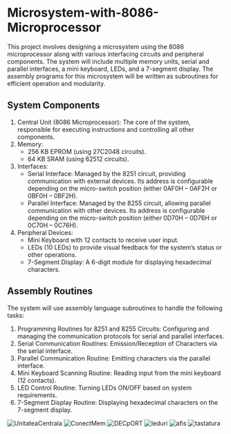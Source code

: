 # Microsystem-with-8086-Microprocessor
This project involves designing a microsystem using the 8086 microprocessor along with various interfacing circuits and peripheral components. The system will include multiple memory units, serial and parallel interfaces, a mini keyboard, LEDs, and a 7-segment display. The assembly programs for this microsystem will be written as subroutines for efficient operation and modularity.
## System Components
1. Central Unit (8086 Microprocessor): The core of the system, responsible for executing instructions and controlling all other components.
2. Memory:
   - 256 KB EPROM (using 27C2048 circuits).
   - 64 KB SRAM (using 62512 circuits).
3. Interfaces:
   - Serial Interface: Managed by the 8251 circuit, providing communication with external devices. Its address is configurable depending on the micro-switch position (either 0AF0H – 0AF2H or 0BF0H – 0BF2H).
   - Parallel Interface: Managed by the 8255 circuit, allowing parallel communication with other devices. Its address is configurable depending on the micro-switch position (either 0D70H – 0D76H or 0C70H – 0C76H).
4. Peripheral Devices:
   - Mini Keyboard with 12 contacts to receive user input.
   - LEDs (10 LEDs) to provide visual feedback for the system’s status or other operations.
   - 7-Segment Display: A 6-digit module for displaying hexadecimal characters.

## Assembly Routines
The system will use assembly language subroutines to handle the following tasks:

1. Programming Routines for 8251 and 8255 Circuits: Configuring and managing the communication protocols for serial and parallel interfaces.
2. Serial Communication Routines: Emission/Reception of Characters via the serial interface.
3. Parallel Communication Routine: Emitting characters via the parallel interface.
4. Mini Keyboard Scanning Routine: Reading input from the mini keyboard (12 contacts).
5. LED Control Routine: Turning LEDs ON/OFF based on system requirements.
6. 7-Segment Display Routine: Displaying hexadecimal characters on the 7-segment display.

![UnitateaCentrala](https://github.com/user-attachments/assets/cbb2cbd1-699e-411c-9968-9c791aab06c0)
![ConectMem](https://github.com/user-attachments/assets/4d69cc39-2b6d-4d33-afbd-d6f306e36961)
![DECpORT](https://github.com/user-attachments/assets/29f9ccde-1538-4066-8d82-561358291585)
![leduri](https://github.com/user-attachments/assets/7a93ce92-95f2-4a59-a3b5-8210dd4ec68d)
![afis](https://github.com/user-attachments/assets/8710defc-fc11-4829-b5a7-2a5cc1d16abb)
![tastatura](https://github.com/user-attachments/assets/890806f6-01b3-4ce2-909e-ad11a243bfed)
